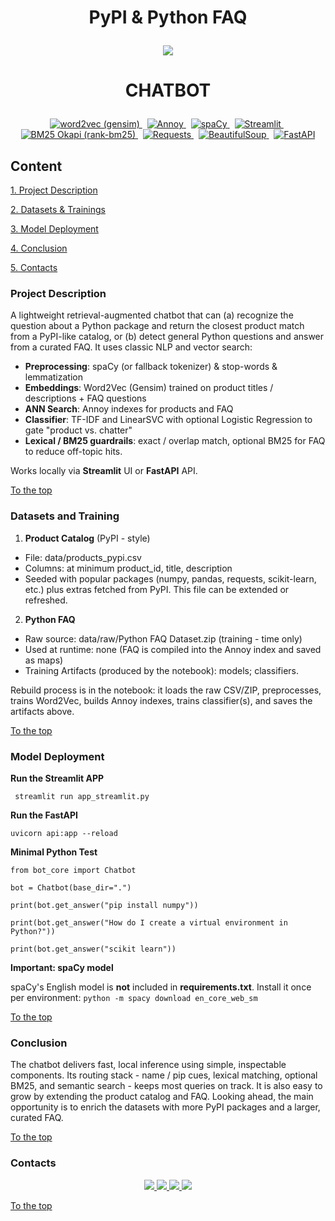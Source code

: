 # <p align="center"> PyPI & Python FAQ

<p align="center"><img src = https://imageio.forbes.com/specials-images/dam/imageserve/1162986933/960x0.jpg?height=533&width=711&fit=bounds></p>

# <p align="center"> CHATBOT

<p align="center">
  <a href="https://radimrehurek.com/gensim/models/word2vec.html" target="_blank" rel="noopener">
    <img src="https://img.shields.io/badge/word2vec-3C78A9?logo=gensim&logoColor=white" alt="word2vec (gensim)">
  </a>&nbsp;
  <a href="https://github.com/spotify/annoy" target="_blank" rel="noopener">
    <img src="https://img.shields.io/badge/Annoy-1DB954?logo=spotify&logoColor=white" alt="Annoy">
  </a>&nbsp;
  <a href="https://spacy.io" target="_blank" rel="noopener">
    <img src="https://img.shields.io/badge/spaCy-09A3D5?logo=spacy&logoColor=white" alt="spaCy">
  </a>&nbsp;
  <a href="https://streamlit.io" target="_blank" rel="noopener">
    <img src="https://img.shields.io/badge/Streamlit-FF4B4B?logo=streamlit&logoColor=white" alt="Streamlit">
  </a>&nbsp;
  <a href="https://pypi.org/project/rank-bm25/" target="_blank" rel="noopener">
    <img src="https://img.shields.io/badge/BM25%20Okapi-444444" alt="BM25 Okapi (rank-bm25)">
  </a>&nbsp;
  <a href="https://requests.readthedocs.io/en/latest/" target="_blank" rel="noopener">
    <img src="https://img.shields.io/badge/Requests-000000" alt="Requests">
  </a>&nbsp;
  <a href="https://www.crummy.com/software/BeautifulSoup/bs4/doc/" target="_blank" rel="noopener">
    <img src="https://img.shields.io/badge/BeautifulSoup-181717" alt="BeautifulSoup">
  </a>&nbsp;
  <a href="https://fastapi.tiangolo.com/" target="_blank" rel="noopener">
    <img src="https://img.shields.io/badge/FastAPI-009688?logo=fastapi&logoColor=white" alt="FastAPI">
  </a>
</p>


## Content
[1. Project Description](README.md#project-description)

[2. Datasets & Trainings](README.md#datasets-and-training)

[3. Model Deployment](README.md#model-deployment)

[4. Conclusion](README.md#conclusion)

[5. Contacts]()

### Project Description
A lightweight retrieval-augmented chatbot that can (a) recognize the question about a Python package  and return the closest product match from a PyPI-like catalog, or (b) detect general Python questions and answer from a curated FAQ. It uses classic NLP and vector search:
 - **Preprocessing**: spaCy (or fallback tokenizer) & stop-words & lemmatization
 - **Embeddings**: Word2Vec (Gensim) trained on product titles / descriptions + FAQ questions
 - **ANN Search**: Annoy indexes for products and FAQ
 - **Classifier**: TF-IDF and LinearSVC with optional Logistic Regression to gate "product vs. chatter"
 - **Lexical / BM25 guardrails**: exact / overlap match, optional BM25 for FAQ to reduce off-topic hits.

 Works locally via **Streamlit** UI or **FastAPI** API.

[To the top](README.md#content)

### Datasets and Training
1. **Product Catalog** (PyPI - style)
- File: data/products_pypi.csv
- Columns: at minimum product_id, title, description
- Seeded with popular packages (numpy, pandas, requests, scikit-learn, etc.) plus extras fetched from PyPI. This file can be extended or refreshed.

2. **Python FAQ**
- Raw source: data/raw/Python FAQ Dataset.zip (training - time only)
- Used at runtime: none (FAQ is compiled into the Annoy index and saved as maps)
- Training Artifacts (produced by the notebook): models; classifiers.

Rebuild process is in the notebook: it loads the raw CSV/ZIP, preprocesses, trains Word2Vec, builds Annoy indexes, trains classifier(s), and saves the artifacts above.

[To the top](README.md#content)

### Model Deployment
**Run the Streamlit APP**

``` streamlit run app_streamlit.py```

**Run the FastAPI**

```uvicorn api:app --reload```

**Minimal Python Test**

```from bot_core import Chatbot```

```bot = Chatbot(base_dir=".")```

```print(bot.get_answer("pip install numpy"))```

```print(bot.get_answer("How do I create a virtual environment in Python?"))```

```print(bot.get_answer("scikit learn"))```

**Important: spaCy model**

spaCy's English model is **not** included in **requirements.txt**. Install it once per environment:
```python -m spacy download en_core_web_sm```

[To the top](README.md#content)

### Conclusion
The chatbot delivers fast, local inference using simple, inspectable components. Its routing stack - name / pip cues, lexical matching, optional BM25, and semantic search - keeps most queries on track. It is also easy to grow by extending the product catalog and FAQ. Looking ahead, the main opportunity is to enrich the datasets with more PyPI packages and a larger, curated FAQ.

[To the top](README.md#content)

### Contacts

<p align="center">
  <a href="mailto:natalia_konovalova@icloud.com">
    <img src="https://img.shields.io/badge/Email-D14836?logo=gmail&logoColor=white" />
  </a>
  <a href="https://www.linkedin.com/in/natalia-ds-198612241">
    <img src="https://img.shields.io/badge/LinkedIn-0A66C2?logo=linkedin&logoColor=white" />
  </a>
  <a href="https://www.kaggle.com/nataliamantyk">
    <img src="https://img.shields.io/badge/Kaggle-20BEFF?logo=kaggle&logoColor=white" />
  </a>
  <a href="https://t.me/KonovalovaDS">
    <img src="https://img.shields.io/badge/Telegram-26A5E4?logo=telegram&logoColor=white" />
  </a>
</p>

[To the top](README.md#content)